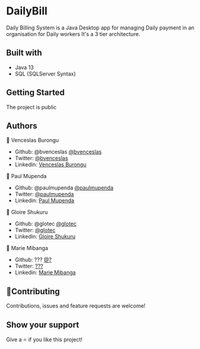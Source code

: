 # DailyBill

Daily Billing System is a Java Desktop app for managing Daily payment in an organisation for Daily workers
It's a 3 tier architecture.

## Built with

- Java 13
- SQL (SQLServer Syntax)

## Getting Started

The project is public

## Authors

👤 Venceslas Burongu

- Github: @bvenceslas [@bvenceslas](https://github.com/bvenceslas)
- Twitter: [@bvenceslas](https://twitter.com/bvenceslas)
- Linkedin: [Venceslas Burongu](https://www.linkedin.com/in/venceslas-burongu-8271b519a/)

👤 Paul Mupenda

- Github: @paulmupenda [@paulmupenda](https://github.com/paulmupenda)
- Twitter: [@paulmupenda](https://twitter.com/paulmupenda)
- Linkedin: [Paul Mupenda](https://www.linkedin.com/in/paul_mupenda-8271b519a/)

👤 Gloire Shukuru

- Github: @glotec [@glotec](https://github.com/glotec)
- Twitter: [@glotec](https://twitter.com/glotec)
- Linkedin: [Gloire Shukuru](https://www.linkedin.com/in/shukuru-gloire-714222187/)

👤 Marie Mibanga

- Github: ??? [@?](https://github.com/?)
- Twitter: [???](https://twitter.com/?)
- Linkedin: [Marie Mibanga](https://www.linkedin.com/in/???-8271b519a/)

## 🤝Contributing

Contributions, issues and feature requests are welcome!

## Show your support

Give a ⭐️ if you like this project!

